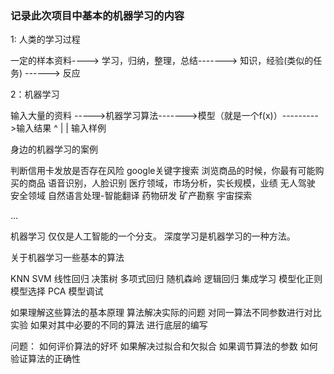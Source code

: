 ### 记录此次项目中基本的机器学习的内容

1: 人类的学习过程

一定的样本资料----> 学习，归纳，整理，总结-------> 知识，经验(类似的任务) ------> 反应


2：机器学习

输入大量的资料 ----->机器学习算法------->模型（就是一个f(x)）--------->输入结果
                                      ^
                                      |
                                      |
                                   输入样例


身边的机器学习的案例

判断信用卡发放是否存在风险
google关键字搜索 
浏览商品的时候，你最有可能购买的商品
语音识别，人脸识别
医疗领域，市场分析，实长规模，业绩
无人驾驶
安全领域
自然语言处理-智能翻译
药物研发
矿产勘察
宇宙探索

...


机器学习 仅仅是人工智能的一个分支。
深度学习是机器学习的一种方法。

关于机器学习一些基本的算法

KNN  SVM
线性回归   决策树
多项式回归  随机森岭
逻辑回归  集成学习
模型化正则  模型选择
PCA  模型调试

如果理解这些算法的基本原理
算法解决实际的问题
对同一算法不同参数进行对比实验
如果对其中必要的不同的算法 进行底层的编写

问题：
如何评价算法的好坏
如果解决过拟合和欠拟合
如果调节算法的参数
如何验证算法的正确性
















